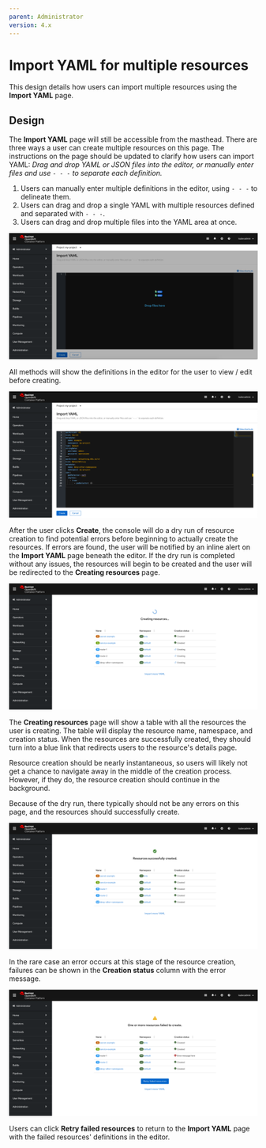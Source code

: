 ```yaml
---
parent: Administrator
version: 4.x
---
```


# Import YAML for multiple resources
This design details how users can import multiple resources using the **Import YAML** page.

## Design

The **Import YAML** page will still be accessible from the masthead. There are three ways a user can create multiple resources on this page. The instructions on the page should be updated to clarify how users can import YAML: *Drag and drop YAML or JSON files into the editor, or manually enter files and use `- - -` to separate each definition.*

1) Users can manually enter multiple definitions in the editor, using `- - -` to delineate them.
2) Users can drag and drop a single YAML with multiple resources defined and separated with `- - -`.
3) Users can drag and drop multiple files into the YAML area at once.

![1](img/draganddrop.png)

All methods will show the definitions in the editor for the user to view / edit before creating.

![2](img/editor.png)

After the user clicks **Create**, the console will do a dry run of resource creation to find potential errors before beginning to actually create the resources. If errors are found, the user will be notified by an inline alert on the **Import YAML** page beneath the editor. If the dry run is completed without any issues, the resources will begin to be created and the user will be redirected to the **Creating resources** page.

![3](img/importing.png)

The **Creating resources** page will show a table with all the resources the user is creating. The table will display the resource name, namespace, and creation status. When the resources are successfully created, they should turn into a blue link that redirects users to the resource's details page.

Resource creation should be nearly instantaneous, so users will likely not get a chance to navigate away in the middle of the creation process. However, if they do, the resource creation should continue in the background.

Because of the dry run, there typically should not be any errors on this page, and the resources should successfully create.

![4](img/import-successful.png)

In the rare case an error occurs at this stage of the resource creation, failures can be shown in the **Creation status** column with the error message.

![5](img/import-error.png)

Users can click **Retry failed resources** to return to the **Import YAML** page with the failed resources' definitions in the editor.
